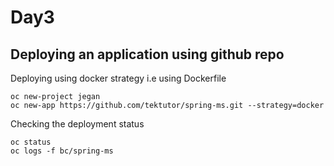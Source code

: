 # Day3

## Deploying an application using github repo

Deploying using docker strategy i.e using Dockerfile
```
oc new-project jegan
oc new-app https://github.com/tektutor/spring-ms.git --strategy=docker
```

Checking the deployment status
```
oc status
oc logs -f bc/spring-ms 
```


